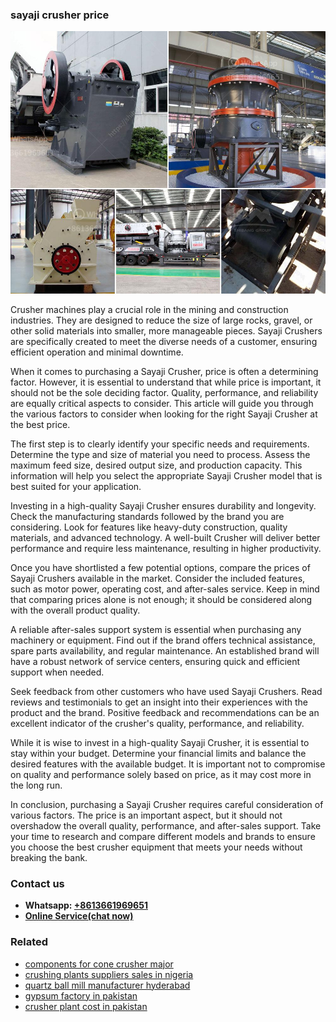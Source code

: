 <h3>sayaji crusher price</h3><img src='1708322974.jpg' alt=''><p>Crusher machines play a crucial role in the mining and construction industries. They are designed to reduce the size of large rocks, gravel, or other solid materials into smaller, more manageable pieces. Sayaji Crushers are specifically created to meet the diverse needs of a customer, ensuring efficient operation and minimal downtime.</p><p>When it comes to purchasing a Sayaji Crusher, price is often a determining factor. However, it is essential to understand that while price is important, it should not be the sole deciding factor. Quality, performance, and reliability are equally critical aspects to consider. This article will guide you through the various factors to consider when looking for the right Sayaji Crusher at the best price.</p><p>The first step is to clearly identify your specific needs and requirements. Determine the type and size of material you need to process. Assess the maximum feed size, desired output size, and production capacity. This information will help you select the appropriate Sayaji Crusher model that is best suited for your application.</p><p>Investing in a high-quality Sayaji Crusher ensures durability and longevity. Check the manufacturing standards followed by the brand you are considering. Look for features like heavy-duty construction, quality materials, and advanced technology. A well-built Crusher will deliver better performance and require less maintenance, resulting in higher productivity.</p><p>Once you have shortlisted a few potential options, compare the prices of Sayaji Crushers available in the market. Consider the included features, such as motor power, operating cost, and after-sales service. Keep in mind that comparing prices alone is not enough; it should be considered along with the overall product quality.</p><p>A reliable after-sales support system is essential when purchasing any machinery or equipment. Find out if the brand offers technical assistance, spare parts availability, and regular maintenance. An established brand will have a robust network of service centers, ensuring quick and efficient support when needed.</p><p>Seek feedback from other customers who have used Sayaji Crushers. Read reviews and testimonials to get an insight into their experiences with the product and the brand. Positive feedback and recommendations can be an excellent indicator of the crusher's quality, performance, and reliability.</p><p>While it is wise to invest in a high-quality Sayaji Crusher, it is essential to stay within your budget. Determine your financial limits and balance the desired features with the available budget. It is important not to compromise on quality and performance solely based on price, as it may cost more in the long run.</p><p>In conclusion, purchasing a Sayaji Crusher requires careful consideration of various factors. The price is an important aspect, but it should not overshadow the overall quality, performance, and after-sales support. Take your time to research and compare different models and brands to ensure you choose the best crusher equipment that meets your needs without breaking the bank.</p><h3>Contact us</h3><ul><li><strong>Whatsapp:&nbsp;<a href="https://wa.me/8613661969651">+8613661969651</a></strong></li><li><a href="https://swt.shibang-china.com/?git&amp;zhl&amp;sayaji crusher price"><strong>Online Service(chat now)</strong></a></li></ul><h3>Related</h3><ul><li><a href='components for cone crusher major.md'>components for cone crusher major</a></li><li><a href='crushing plants suppliers sales in nigeria.md'>crushing plants suppliers sales in nigeria</a></li><li><a href='quartz ball mill manufacturer hyderabad.md'>quartz ball mill manufacturer hyderabad</a></li><li><a href='gypsum factory in pakistan.md'>gypsum factory in pakistan</a></li><li><a href='crusher plant cost in pakistan.md'>crusher plant cost in pakistan</a></li></ul>